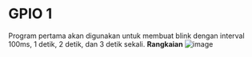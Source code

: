 # GPIO 1
Program pertama akan digunakan untuk membuat blink dengan interval 100ms, 1 detik, 2 detik, dan 3 detik sekali.
**Rangkaian**
![image](https://github.com/alfan459/Embedded-System/assets/54757609/4850f38f-859e-461b-a830-cd9b53a8e40e)
